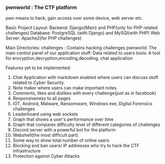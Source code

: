 ### pwnworld : The CTF platform
pwn means to hack, gain access over some device, web server etc.

Basic Project Layout:
Backend: Django(Main) and PHP(only for PHP related challenges) 
Database: PostgreSQL (with Django) and MySQl(with PHP)
Web Server: Apache2(for PHP challenges)

Main Directories:
challenges : Contains hacking challenges
pwnworld: The main control panel of our application
stuff: Data related to users
tools: A tool for encryption,decryption,encoding,decoding, chat application


Features yet to be implemented:

1. Chat Application with markdown enabled where users can discuss stuff related to Cyber Security.
2. Note maker where users can make important notes
3. Comments, likes and dislikes with every challenge(just as in facebook)
4. Responsiveness to all pages
5. IOT, Android, Malware, Ransomware, Windows exe, Digital Forensics challenges
6. Leaderboard using web sockets
7. Graph that shows a user's performance over time
8. Graph that compares difficulty level of different categories of challenges
9. Discord server with a powerful bot for the platform
10. Webshell(the most difficult part)
11. Some way to show total number of online users
12. Blocking and ban users/ IP addresses who try to hack the CTF infrastructure
13. Protection against Cyber Attacks
